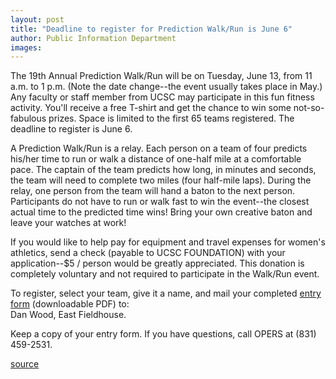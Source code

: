 ```yaml
---
layout: post
title: "Deadline to register for Prediction Walk/Run is June 6"
author: Public Information Department
images:
---
```


The 19th Annual Prediction Walk/Run will be on Tuesday, June 13, from 11 a.m. to 1 p.m. (Note the date change--the event usually takes place in May.) Any faculty or staff member from UCSC may participate in this fun fitness activity. You'll receive a free T-shirt and get the chance to win some not-so-fabulous prizes. Space is limited to the first 65 teams registered. The deadline to register is June 6.

A Prediction Walk/Run is a relay. Each person on a team of four predicts his/her time to run or walk a distance of one-half mile at a comfortable pace. The captain of the team predicts how long, in minutes and seconds, the team will need to complete two miles (four half-mile laps). During the relay, one person from the team will hand a baton to the next person. Participants do not have to run or walk fast to win the event--the closest actual time to the predicted time wins! Bring your own creative baton and leave your watches at work!

If you would like to help pay for equipment and travel expenses for women's athletics, send a check (payable to UCSC FOUNDATION) with your application--$5 / person would be greatly appreciated. This donation is completely voluntary and not required to participate in the Walk/Run event.

To register, select your team, give it a name, and mail your completed [entry form][1] (downloadable PDF) to:  
Dan Wood, East Fieldhouse.

Keep a copy of your entry form. If you have questions, call OPERS at (831) 459-2531.

[1]: entry_form.pdf

[source](http://www1.ucsc.edu/currents/05-06/06-05/brief-walkrun.asp "Permalink to brief-walkrun")
